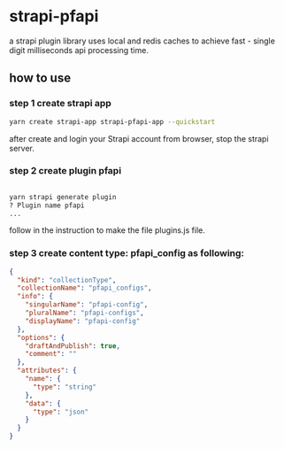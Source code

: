 # strapi-pfapi

a strapi plugin library uses local and redis caches to achieve fast - single digit milliseconds api processing time.

## how to use

### step 1 create strapi app

```bash
yarn create strapi-app strapi-pfapi-app --quickstart 
```

after create and login your Strapi account from browser, stop the strapi server.

### step 2 create plugin pfapi

```bash

yarn strapi generate plugin
? Plugin name pfapi
...
```
follow in the instruction to make the file plugins.js file.

### step 3 create content type: pfapi_config as following:

```json
{
  "kind": "collectionType",
  "collectionName": "pfapi_configs",
  "info": {
    "singularName": "pfapi-config",
    "pluralName": "pfapi-configs",
    "displayName": "pfapi-config"
  },
  "options": {
    "draftAndPublish": true,
    "comment": ""
  },
  "attributes": {
    "name": {
      "type": "string"
    },
    "data": {
      "type": "json"
    }
  }
}
```
